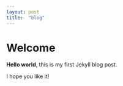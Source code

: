 ```yaml
---
layout: post
title:  "blog"
---
```


# Welcome

**Hello world**, this is my first Jekyll blog post.

I hope you like it!
